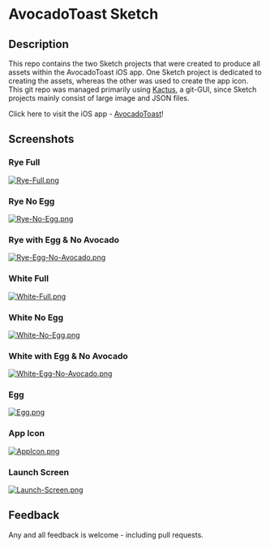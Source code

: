 # AvocadoToast Sketch 

## Description

This repo contains the two Sketch projects that were created to produce all 
assets within the AvocadoToast iOS app. One Sketch project is dedicated to 
creating the assets, whereas the other was used to create the app icon. This
git repo was managed primarily using [Kactus](https://kactus.io/), a git-GUI,
since Sketch projects mainly consist of large image and JSON files.

Click here to visit the iOS app - [AvocadoToast](https://github.com/mkKreations/AvocadoToast)!


## Screenshots

### Rye Full 

[![Rye-Full.png](https://i.postimg.cc/x1gzfbpH/Rye-Full.png)](https://postimg.cc/21b6T3D8)

### Rye No Egg

[![Rye-No-Egg.png](https://i.postimg.cc/0y9S1CnP/Rye-No-Egg.png)](https://postimg.cc/WhfzMgxH)

### Rye with Egg & No Avocado

[![Rye-Egg-No-Avocado.png](https://i.postimg.cc/SNF8D4zX/Rye-Egg-No-Avocado.png)](https://postimg.cc/HjzVkfzH)

### White Full

[![White-Full.png](https://i.postimg.cc/mrDFt2Kn/White-Full.png)](https://postimg.cc/75FLRDH1)

### White No Egg

[![White-No-Egg.png](https://i.postimg.cc/9fnwTHhQ/White-No-Egg.png)](https://postimg.cc/wtDB8PMC)

### White with Egg & No Avocado

[![White-Egg-No-Avocado.png](https://i.postimg.cc/TYVbssrt/White-Egg-No-Avocado.png)](https://postimg.cc/bsvdD3Vn)

### Egg

[![Egg.png](https://i.postimg.cc/7PT03hb8/Egg.png)](https://postimg.cc/WtTdj2MX)

### App Icon

[![AppIcon.png](https://i.postimg.cc/SNBZ6HmV/AppIcon.png)](https://postimg.cc/Wh76jWFJ)

### Launch Screen

[![Launch-Screen.png](https://i.postimg.cc/2Sn02T6Y/Launch-Screen.png)](https://postimg.cc/hXP8GLTZ)


## Feedback

Any and all feedback is welcome - including pull requests.
